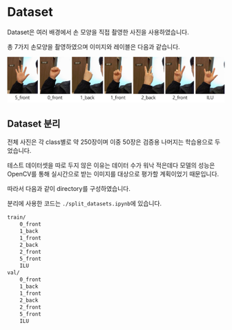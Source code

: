 # Dataset

Dataset은 여러 배경에서 손 모양을 직접 촬영한 사진을 사용하였습니다.

총 7가지 손모양을 촬영하였으며 이미지와 레이블은 다음과 같습니다.

![hand_signs](./hand_signs.png)



## Dataset 분리

전체 사진은 각 class별로 약 250장이며 이중 50장은 검증용 나머지는 학습용으로 두었습니다.

테스트 데이터셋을 따로 두지 않은 이유는 데이터 수가 워낙 적은데다 모델의 성능은 OpenCV를 통해 실시간으로 받는 이미지를 대상으로 평가할 계획이었기 때문입니다.

따라서 다음과 같이 directory를 구성하였습니다.

분리에 사용한 코드는 `./split_datasets.ipynb`에 있습니다.

```
train/
	0_front
	1_back
	1_front
	2_back
	2_front
	5_front
	ILU
val/
	0_front
	1_back
	1_front
	2_back
	2_front
	5_front
	ILU
```

